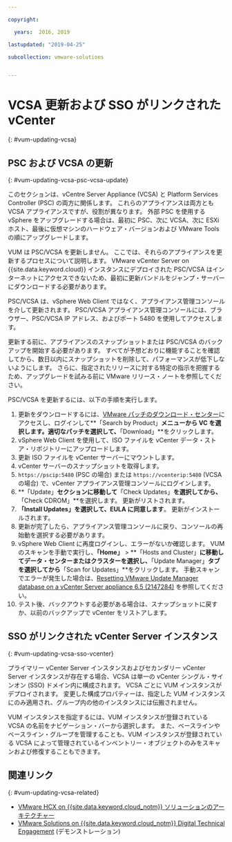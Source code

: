 ```yaml
---

copyright:

  years:  2016, 2019

lastupdated: "2019-04-25"

subcollection: vmware-solutions


---
```


# VCSA 更新および SSO がリンクされた vCenter
{: #vum-updating-vcsa}

## PSC および VCSA の更新
{: #vum-updating-vcsa-psc-vcsa-update}

このセクションは、vCentre Server Appliance (VCSA) と Platform Services Controller (PSC) の両方に関係します。 これらのアプライアンスは両方とも VCSA アプライアンスですが、役割が異なります。 外部 PSC を使用する vSphere をアップグレードする場合は、最初に PSC、次に VCSA、次に ESXi ホスト、最後に仮想マシンのハードウェア・バージョンおよび VMware Tools の順にアップグレードします。

VUM は PSC/VCSA を更新しません。 ここでは、それらのアプライアンスを更新するプロセスについて説明します。 VMware vCenter Server on {{site.data.keyword.cloud}} インスタンスにデプロイされた PSC/VCSA はインターネットにアクセスできないため、最初に更新バンドルをジャンプ・サーバーにダウンロードする必要があります。

PSC/VCSA は、vSphere Web Client ではなく、アプライアンス管理コンソールを介して更新されます。 PSC/VCSA アプライアンス管理コンソールには、ブラウザー、PSC/VCSA IP アドレス、およびポート 5480 を使用してアクセスします。

更新する前に、アプライアンスのスナップショットまたは PSC/VCSA のバックアップを開始する必要があります。 すべてが予想どおりに機能することを確認してから、数日以内にスナップショットを削除して、パフォーマンスが低下しないようにします。 さらに、指定されたリリースに対する特定の指示を把握するため、アップグレードを試みる前に VMware リリース・ノートを参照してください。

PSC/VCSA を更新するには、以下の手順を実行します。
1. 更新をダウンロードするには、[VMware パッチのダウンロード・センター](https://www.vmware.com/patchmgr/findPatchByReleaseName.portal)にアクセスし、ログインして**「Search by Product」**メニューから VC を選択します。適切なパッチを選択して、**「Download」**をクリックします。
2. vSphere Web Client を使用して、ISO ファイルを vCenter データ・ストア・リポジトリーにアップロードします。
3. 更新 ISO ファイルを vCenter サーバーにマウントします。
4. vCenter サーバーのスナップショットを取得します。
5. `https://pscip:5480` (PSC の場合) または `https://vcenterip:5480` (VCSA の場合) で、vCenter アプライアンス管理コンソールにログインします。
6. **「Update」**セクションに移動して**「Check Updates」**を選択してから、**「Check CDROM」**を選択します。 更新がリストされます。
7. **「Install Updates」**を選択して、EULA に**同意します**。 更新がインストールされます。
8. 更新が完了したら、アプライアンス管理コンソールに戻り、コンソールの再始動を選択する必要があります。
9. vSphere Web Client に再度ログインし、エラーがないか確認します。 VUM のスキャンを手動で実行し、**「Home」** > **「Hosts and Cluster」**に移動してデータ・センターまたはクラスターを選択し、**「Update Manager」**タブを選択してから**「Scan for Updates」**をクリックします。 手動スキャンでエラーが発生した場合は、[Resetting VMware Update Manager database on a vCenter Server appliance 6.5 (2147284)](https://kb.vmware.com/s/article/2147284) を参照してください。
10. テスト後、バックアウトする必要がある場合は、スナップショットに戻すか、以前のバックアップで vCenter をリストアします。

## SSO がリンクされた vCenter Server インスタンス
{: #vum-updating-vcsa-sso-vcenter}

プライマリー vCenter Server インスタンスおよびセカンダリー vCenter Server インスタンスが存在する場合、VCSA は単一の vCenter シングル・サインオン (SSO) ドメイン内に構成されます。 VCSA ごとに VUM インスタンスがデプロイされます。 変更した構成プロパティーは、指定した VUM インスタンスにのみ適用され、グループ内の他のインスタンスには伝搬されません。

VUM インスタンスを指定するには、VUM インスタンスが登録されている VCSA の名前をナビゲーション・バーから選択します。 また、ベースラインやベースライン・グループを管理することも、VUM インスタンスが登録されている VCSA によって管理されているインベントリー・オブジェクトのみをスキャンおよび修復することもできます。

## 関連リンク
{: #vum-updating-vcsa-related}

* [VMware HCX on {{site.data.keyword.cloud_notm}} ソリューションのアーキテクチャー](/docs/services/vmwaresolutions/services?topic=vmware-solutions-hcx-archi-intro#hcx-archi-intro)
* [VMware Solutions on {{site.data.keyword.cloud_notm}} Digital Technical Engagement](https://ibm-dte.mybluemix.net/vmware) (デモンストレーション)

